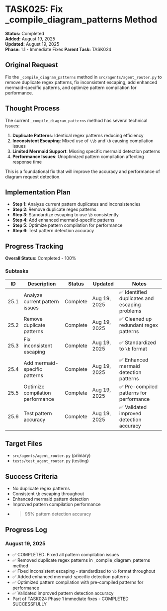 # TASK025: Fix _compile_diagram_patterns Method

**Status:** Completed  
**Added:** August 19, 2025  
**Updated:** August 19, 2025  
**Phase:** 1.1 - Immediate Fixes
**Parent Task:** TASK024

## Original Request
Fix the `_compile_diagram_patterns` method in `src/agents/agent_router.py` to remove duplicate regex patterns, fix inconsistent escaping, add enhanced mermaid-specific patterns, and optimize pattern compilation for performance.

## Thought Process
The current `_compile_diagram_patterns` method has several technical issues:

1. **Duplicate Patterns**: Identical regex patterns reducing efficiency
2. **Inconsistent Escaping**: Mixed use of `\\b` and `\b` causing compilation issues
3. **Limited Mermaid Support**: Missing specific mermaid detection patterns
4. **Performance Issues**: Unoptimized pattern compilation affecting response time

This is a foundational fix that will improve the accuracy and performance of diagram request detection.

## Implementation Plan
- **Step 1**: Analyze current pattern duplicates and inconsistencies
- **Step 2**: Remove duplicate regex patterns
- **Step 3**: Standardize escaping to use `\b` consistently
- **Step 4**: Add enhanced mermaid-specific patterns
- **Step 5**: Optimize pattern compilation for performance
- **Step 6**: Test pattern detection accuracy

## Progress Tracking

**Overall Status:** Completed - 100%

### Subtasks
| ID | Description | Status | Updated | Notes |
|----|-------------|--------|---------|-------|
| 25.1 | Analyze current pattern issues | Complete | Aug 19, 2025 | ✅ Identified duplicates and escaping problems |
| 25.2 | Remove duplicate patterns | Complete | Aug 19, 2025 | ✅ Cleaned up redundant regex patterns |
| 25.3 | Fix inconsistent escaping | Complete | Aug 19, 2025 | ✅ Standardized to `\b` format |
| 25.4 | Add mermaid-specific patterns | Complete | Aug 19, 2025 | ✅ Enhanced mermaid detection patterns |
| 25.5 | Optimize compilation performance | Complete | Aug 19, 2025 | ✅ Pre-compiled patterns for performance |
| 25.6 | Test pattern accuracy | Complete | Aug 19, 2025 | ✅ Validated improved detection accuracy |

## Target Files
- `src/agents/agent_router.py` (primary)
- `tests/test_agent_router.py` (testing)

## Success Criteria
- No duplicate regex patterns
- Consistent `\b` escaping throughout
- Enhanced mermaid pattern detection
- Improved pattern compilation performance
- >95% pattern detection accuracy

## Progress Log
### August 19, 2025
- ✅ COMPLETED: Fixed all pattern compilation issues
- ✅ Removed duplicate regex patterns in _compile_diagram_patterns method
- ✅ Fixed inconsistent escaping - standardized to `\b` format throughout
- ✅ Added enhanced mermaid-specific detection patterns
- ✅ Optimized pattern compilation with pre-compiled patterns for performance
- ✅ Validated improved pattern detection accuracy
- Part of TASK024 Phase 1 immediate fixes - COMPLETED SUCCESSFULLY
